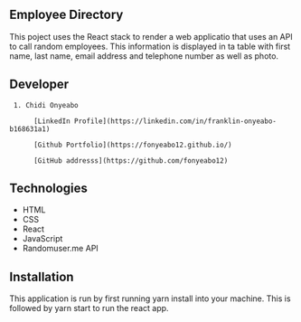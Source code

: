 ## Employee Directory
This poject uses the React stack to render a web applicatio that uses an API to call random employees. This information is displayed in ta table with first name, last name, email address and telephone number as well as photo.

## Developer

     1. Chidi Onyeabo

          [LinkedIn Profile](https://linkedin.com/in/franklin-onyeabo-b168631a1)
          
          [Github Portfolio](https://fonyeabo12.github.io/)
          
          [GitHub addresss](https://github.com/fonyeabo12)
          
          
 
## Technologies
* HTML
* CSS
* React
* JavaScript
* Randomuser.me API


## Installation

This application is run by first running yarn install into your machine. This is followed by yarn start to run the react app.



